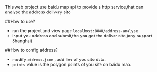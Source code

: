 This web project use baidu map api to provide a http service,that can analyse the address delivery site.

##How to use?

* run the project and view page `localhost:8080/address-analyse`
* input you address and submit,the you got the deliver site,(any support Shanghai)

##How to config address?

* modify `address.json` , add line of you site data.
* `points` value is the polygon points of you site on baidu map.
